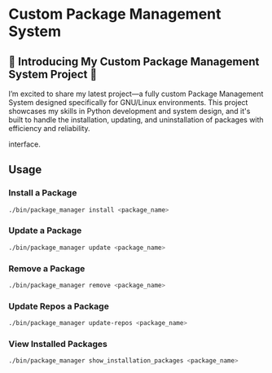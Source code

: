 # Custom Package Management System


## 🚀 Introducing My Custom Package Management System Project 🚀

I’m excited to share my latest project—a fully custom Package Management System designed specifically for GNU/Linux environments. This project showcases my skills in Python development and system design, and it's built to handle the installation, updating, and uninstallation of packages with efficiency and reliability.

interface.

## Usage

### Install a Package
```bash
./bin/package_manager install <package_name>
```

### Update a Package
```bash
./bin/package_manager update <package_name>
```

### Remove a Package
```bash
./bin/package_manager remove <package_name>
```

### Update Repos a Package
```bash
./bin/package_manager update-repos <package_name>
```

### View Installed Packages
```bash
./bin/package_manager show_installation_packages <package_name>
```